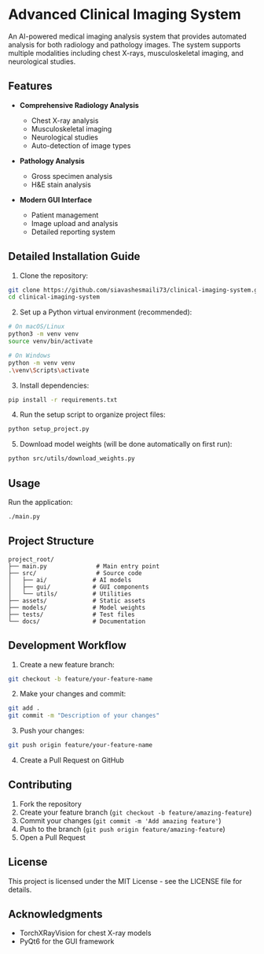 # Advanced Clinical Imaging System

An AI-powered medical imaging analysis system that provides automated analysis for both radiology and pathology images. The system supports multiple modalities including chest X-rays, musculoskeletal imaging, and neurological studies.

## Features

- **Comprehensive Radiology Analysis**
  - Chest X-ray analysis
  - Musculoskeletal imaging
  - Neurological studies
  - Auto-detection of image types

- **Pathology Analysis**
  - Gross specimen analysis
  - H&E stain analysis

- **Modern GUI Interface**
  - Patient management
  - Image upload and analysis
  - Detailed reporting system

## Detailed Installation Guide

1. Clone the repository:
```bash
git clone https://github.com/siavashesmaili73/clinical-imaging-system.git
cd clinical-imaging-system
```

2. Set up a Python virtual environment (recommended):
```bash
# On macOS/Linux
python3 -m venv venv
source venv/bin/activate

# On Windows
python -m venv venv
.\venv\Scripts\activate
```

3. Install dependencies:
```bash
pip install -r requirements.txt
```

4. Run the setup script to organize project files:
```bash
python setup_project.py
```

5. Download model weights (will be done automatically on first run):
```bash
python src/utils/download_weights.py
```

## Usage

Run the application:
```bash
./main.py
```

## Project Structure

```
project_root/
├── main.py              # Main entry point
├── src/                 # Source code
│   ├── ai/             # AI models
│   ├── gui/            # GUI components
│   └── utils/          # Utilities
├── assets/             # Static assets
├── models/             # Model weights
├── tests/              # Test files
└── docs/               # Documentation
```

## Development Workflow

1. Create a new feature branch:
```bash
git checkout -b feature/your-feature-name
```

2. Make your changes and commit:
```bash
git add .
git commit -m "Description of your changes"
```

3. Push your changes:
```bash
git push origin feature/your-feature-name
```

4. Create a Pull Request on GitHub

## Contributing

1. Fork the repository
2. Create your feature branch (`git checkout -b feature/amazing-feature`)
3. Commit your changes (`git commit -m 'Add amazing feature'`)
4. Push to the branch (`git push origin feature/amazing-feature`)
5. Open a Pull Request

## License

This project is licensed under the MIT License - see the LICENSE file for details.

## Acknowledgments

- TorchXRayVision for chest X-ray models
- PyQt6 for the GUI framework
